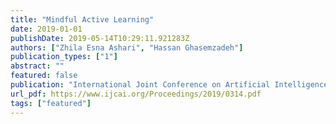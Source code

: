 ```yaml
---
title: "Mindful Active Learning"
date: 2019-01-01
publishDate: 2019-05-14T10:29:11.921283Z
authors: ["Zhila Esna Ashari", "Hassan Ghasemzadeh"]
publication_types: ["1"]
abstract: ""
featured: false
publication: "International Joint Conference on Artificial Intelligence (IJCAI), 2019"
url_pdf: https://www.ijcai.org/Proceedings/2019/0314.pdf
tags: ["featured"]
---
```

